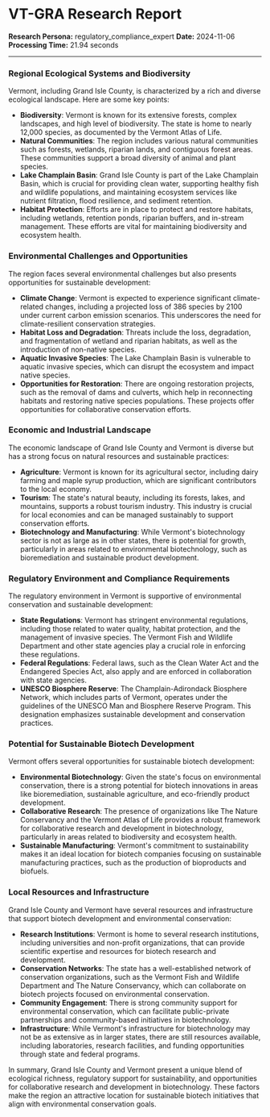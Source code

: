 # VT-GRA Research Report

**Research Persona:** regulatory_compliance_expert
**Date:** 2024-11-06
**Processing Time:** 21.94 seconds

---

### Regional Ecological Systems and Biodiversity

Vermont, including Grand Isle County, is characterized by a rich and diverse ecological landscape. Here are some key points:

- **Biodiversity**: Vermont is known for its extensive forests, complex landscapes, and high level of biodiversity. The state is home to nearly 12,000 species, as documented by the Vermont Atlas of Life.
- **Natural Communities**: The region includes various natural communities such as forests, wetlands, riparian lands, and contiguous forest areas. These communities support a broad diversity of animal and plant species.
- **Lake Champlain Basin**: Grand Isle County is part of the Lake Champlain Basin, which is crucial for providing clean water, supporting healthy fish and wildlife populations, and maintaining ecosystem services like nutrient filtration, flood resilience, and sediment retention.
- **Habitat Protection**: Efforts are in place to protect and restore habitats, including wetlands, retention ponds, riparian buffers, and in-stream management. These efforts are vital for maintaining biodiversity and ecosystem health.

### Environmental Challenges and Opportunities

The region faces several environmental challenges but also presents opportunities for sustainable development:

- **Climate Change**: Vermont is expected to experience significant climate-related changes, including a projected loss of 386 species by 2100 under current carbon emission scenarios. This underscores the need for climate-resilient conservation strategies.
- **Habitat Loss and Degradation**: Threats include the loss, degradation, and fragmentation of wetland and riparian habitats, as well as the introduction of non-native species.
- **Aquatic Invasive Species**: The Lake Champlain Basin is vulnerable to aquatic invasive species, which can disrupt the ecosystem and impact native species.
- **Opportunities for Restoration**: There are ongoing restoration projects, such as the removal of dams and culverts, which help in reconnecting habitats and restoring native species populations. These projects offer opportunities for collaborative conservation efforts.

### Economic and Industrial Landscape

The economic landscape of Grand Isle County and Vermont is diverse but has a strong focus on natural resources and sustainable practices:

- **Agriculture**: Vermont is known for its agricultural sector, including dairy farming and maple syrup production, which are significant contributors to the local economy.
- **Tourism**: The state's natural beauty, including its forests, lakes, and mountains, supports a robust tourism industry. This industry is crucial for local economies and can be managed sustainably to support conservation efforts.
- **Biotechnology and Manufacturing**: While Vermont's biotechnology sector is not as large as in other states, there is potential for growth, particularly in areas related to environmental biotechnology, such as bioremediation and sustainable product development.

### Regulatory Environment and Compliance Requirements

The regulatory environment in Vermont is supportive of environmental conservation and sustainable development:

- **State Regulations**: Vermont has stringent environmental regulations, including those related to water quality, habitat protection, and the management of invasive species. The Vermont Fish and Wildlife Department and other state agencies play a crucial role in enforcing these regulations.
- **Federal Regulations**: Federal laws, such as the Clean Water Act and the Endangered Species Act, also apply and are enforced in collaboration with state agencies.
- **UNESCO Biosphere Reserve**: The Champlain-Adirondack Biosphere Network, which includes parts of Vermont, operates under the guidelines of the UNESCO Man and Biosphere Reserve Program. This designation emphasizes sustainable development and conservation practices.

### Potential for Sustainable Biotech Development

Vermont offers several opportunities for sustainable biotech development:

- **Environmental Biotechnology**: Given the state's focus on environmental conservation, there is a strong potential for biotech innovations in areas like bioremediation, sustainable agriculture, and eco-friendly product development.
- **Collaborative Research**: The presence of organizations like The Nature Conservancy and the Vermont Atlas of Life provides a robust framework for collaborative research and development in biotechnology, particularly in areas related to biodiversity and ecosystem health.
- **Sustainable Manufacturing**: Vermont's commitment to sustainability makes it an ideal location for biotech companies focusing on sustainable manufacturing practices, such as the production of bioproducts and biofuels.

### Local Resources and Infrastructure

Grand Isle County and Vermont have several resources and infrastructure that support biotech development and environmental conservation:

- **Research Institutions**: Vermont is home to several research institutions, including universities and non-profit organizations, that can provide scientific expertise and resources for biotech research and development.
- **Conservation Networks**: The state has a well-established network of conservation organizations, such as the Vermont Fish and Wildlife Department and The Nature Conservancy, which can collaborate on biotech projects focused on environmental conservation.
- **Community Engagement**: There is strong community support for environmental conservation, which can facilitate public-private partnerships and community-based initiatives in biotechnology.
- **Infrastructure**: While Vermont's infrastructure for biotechnology may not be as extensive as in larger states, there are still resources available, including laboratories, research facilities, and funding opportunities through state and federal programs.

In summary, Grand Isle County and Vermont present a unique blend of ecological richness, regulatory support for sustainability, and opportunities for collaborative research and development in biotechnology. These factors make the region an attractive location for sustainable biotech initiatives that align with environmental conservation goals.